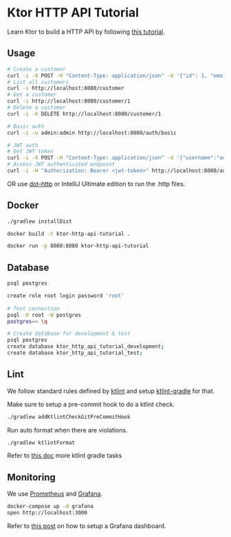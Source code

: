 # Ktor HTTP API Tutorial

Learn Ktor to build a HTTP API by following [this tutorial](https://ktor.io/docs/creating-http-apis.html).

## Usage

```sh
# Create a customer
curl -i -X POST -H "Content-Type: application/json" -d '{"id": 1, "email": "foo@example.com", "firstName": "foo", "lastName": "the"}' http://localhost:8080/customer
# List all customers
curl -i http://localhost:8080/customer
# Get a customer
curl -i http://localhost:8080/customer/1
# Delete a customer
curl -i -X DELETE http://localhost:8080/customer/1

# Basic auth
curl -i -u admin:admin http://localhost:8080/auth/basic

# JWT auth
# Get JWT token
curl -i -X POST -H "Content-Type: application/json" -d '{"username":"admin","password":"admin"}' http://localhost:8080/auth/jwt-login
# Access JWT authenticated endpoint
curl -i -H "Authorization: Bearer <jwt-token>" http://localhost:8080/auth/jwt
```

OR use [dot-http](https://github.com/bayne/dot-http) or IntelliJ Ultimate edition to run the .http files.

## Docker

```sh
./gradlew installDist

docker build -t ktor-http-api-tutorial .

docker run -p 8080:8080 ktor-http-api-tutorial
```

## Database

```sh
psql postgres

create role root login password 'root'
 
# Test connection
psql -U root -W postgres
postgres=> \q

# Create database for development & test
psql postgres
create database ktor_http_api_tutorial_development;
create database ktor_http_api_tutorial_test;
```

## Lint

We follow standard rules defined by [ktlint](http://ktlint.github.io/) and setup [ktlint-gradle](https://github.com/jlleitschuh/ktlint-gradle) for that.

Make sure to setup a pre-commit hook to do a ktlint check.
```sh
./gradlew addKtlintCheckGitPreCommitHook
```

Run auto format when there are violations.

```sh
./gradlew ktlintFormat
```

Refer to [this doc](https://github.com/jlleitschuh/ktlint-gradle#main-tasks) more ktlint gradle tasks 

## Monitoring

We use [Prometheus](https://prometheus.io/) and [Grafana](https://grafana.com/).

```sh
docker-compose up -d grafana
open http://localhost:3000
```

Refer to [this post](https://medium.com/@math21/how-to-monitor-a-ktor-server-using-grafana-bab54a9ac0dc) on how to setup a Grafana dashboard.
